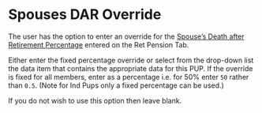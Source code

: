 # Spouses DAR Override

The user has the option to enter an override for the [Spouse’s Death
after Retirement Percentage](deferreds_basis+warfrac.md) entered on the
Ret Pension Tab.

Either enter the fixed percentage override or select from the drop-down
list the data item that contains the appropriate data for this PUP. If
the override is fixed for all members, enter as a percentage i.e. for 50%
enter `50` rather than `0.5`. (Note for Ind Pups only a fixed percentage can
be used.)

If you do not wish to use this option then leave blank.
